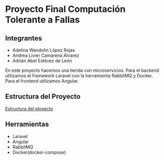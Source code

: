 # Proyecto Final Computación Tolerante a Fallas
## Integrantes
+ Adelina Wendolin López Rojas
+ Andrea Livier Camarena Álvarez
+ Adrián Abel Estévez de León

En este proyecto hacemos una tienda con microservicios. Para el backend utilizamos el framework Laravel con la herramienta RabbitMQ y Docker. Para el frontend utilizamos Angular. 

## Estructura del Proyecto
[Estructura del ployecto](https://github.com/adrianestevez/proyecto-final-tolerante-a-fallas/blob/main/estructura_del_proyecto.png)

## Herramientas

+ Laravel
+ Angular
+ RabbitMQ
+ Docker(docker-compose)

